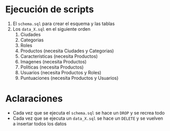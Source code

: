 # Ejecución de scripts

1. El `schema.sql` para crear el esquema y las tablas
2. Los `data_X.sql` en el siguiente orden
    1. Ciudades
    2. Categorias
    3. Roles
    4. Productos (necesita Ciudades y Categorias)
    5. Características (necesita Productos)
    6. Imagenes (necesita Productos)
    7. Politicas (necesita Productos)
    8. Usuarios (necesita Productos y Roles)
    9. Puntuaciones (necesita Productos y Usuarios)

# Aclaraciones
- Cada vez que se ejecuta el `schema.sql` se hace un `DROP` y se recrea todo
- Cada vez que se ejecuta un `data_X.sql` se hace un `DELETE` y se vuelven a insertar todos los datos